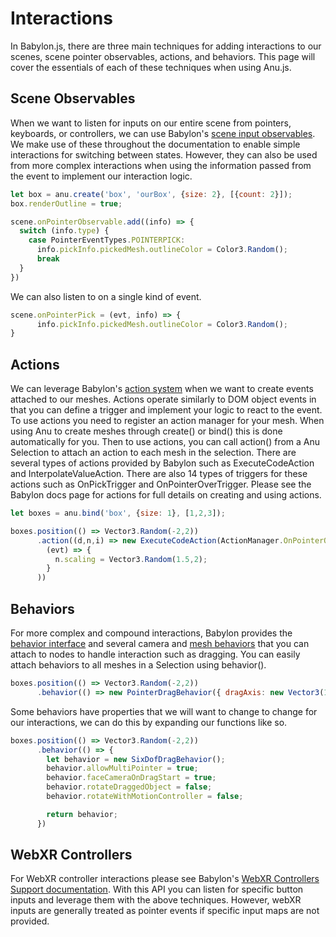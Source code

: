 <script setup>
  import { scenePointer } from "../../anu-examples/scenePointer.js"
  import { action } from "../../anu-examples/action.js"
  import { behaviorDrag } from "../../anu-examples/behaviorDrag.js"
  import { behaviorDOF } from "../../anu-examples/behaviorDOF.js"
</script>

# Interactions

In Babylon.js, there are three main techniques for adding interactions to our scenes, scene pointer observables, actions, and behaviors. 
This page will cover the essentials of each of these techniques when using Anu.js.  

## Scene Observables 

When we want to listen for inputs on our entire scene from pointers, keyboards, or controllers, we can use Babylon's [scene input observables](https://doc.babylonjs.com/features/featuresDeepDive/scene/interactWithScenes). We make use of these throughout the documentation to enable simple interactions for switching between states. However, they can also be used from more complex interactions when using the information passed from the event to implement our interaction logic. 

```js
let box = anu.create('box', 'ourBox', {size: 2}, [{count: 2}]);
box.renderOutline = true;

scene.onPointerObservable.add((info) => {
  switch (info.type) {
    case PointerEventTypes.POINTERPICK:
      info.pickInfo.pickedMesh.outlineColor = Color3.Random();
      break
  }
})
```
<singleView :scene="scenePointer" />

We can also listen to on a single kind of event. 

```js
scene.onPointerPick = (evt, info) => {
      info.pickInfo.pickedMesh.outlineColor = Color3.Random();
}
```

## Actions

We can leverage Babylon's [action system](https://doc.babylonjs.com/features/featuresDeepDive/events/actions/) when we want to create events attached to our meshes. Actions operate similarly to DOM object events in that you can define a trigger and implement your logic to react to the event. To use actions you need to register an action manager for your mesh. 
When using Anu to create meshes through create() or bind() this is done automatically for you. Then to use actions, you can call action() from a Anu Selection to attach an action to each mesh in the selection. There are several types of actions provided by Babylon such as ExecuteCodeAction and InterpolateValueAction. There are also 14 types of triggers for these actions such as OnPickTrigger and OnPointerOverTrigger. Please see the Babylon docs page for actions for full details on creating and using actions. 

```js 
let boxes = anu.bind('box', {size: 1}, [1,2,3]);

boxes.position(() => Vector3.Random(-2,2))
      .action((d,n,i) => new ExecuteCodeAction(ActionManager.OnPointerOverTrigger, 
        (evt) => {
          n.scaling = Vector3.Random(1.5,2);
        }
      ))
```

<singleView :scene="action" />


## Behaviors 
For more complex and compound interactions, Babylon provides the [behavior interface](https://doc.babylonjs.com/features/featuresDeepDive/behaviors/) and several camera and [mesh behaviors](https://doc.babylonjs.com/features/featuresDeepDive/behaviors/meshBehaviors/) that you can attach to nodes to handle interaction such as dragging. You can easily attach behaviors to all meshes in a Selection using behavior().

```js
boxes.position(() => Vector3.Random(-2,2))
      .behavior(() => new PointerDragBehavior({ dragAxis: new Vector3(1, 0, 0) }))
```

<singleView :scene="behaviorDrag" />

Some behaviors have properties that we will want to change to change for our interactions, we can do this by expanding our functions like so. 

```js
boxes.position(() => Vector3.Random(-2,2))
      .behavior(() => {
        let behavior = new SixDofDragBehavior();
        behavior.allowMultiPointer = true;
        behavior.faceCameraOnDragStart = true;
        behavior.rotateDraggedObject = false;
        behavior.rotateWithMotionController = false;

        return behavior;
      })
```

<singleView :scene="behaviorDOF" />


## WebXR Controllers

For WebXR controller interactions please see Babylon's [WebXR Controllers Support documentation](https://doc.babylonjs.com/features/featuresDeepDive/webXR/webXRInputControllerSupport/). With this API you can listen for specific button inputs and leverage them with the above techniques. However, webXR inputs are generally treated as pointer events if specific input maps are not provided. 




